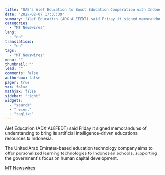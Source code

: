 ```yaml
---
title: "UAE's Alef Education to Boost Education Cooperation with Indonesia"
date: "2025-02-07 17:33:39"
summary: "Alef Education (ADX:ALEFEDT) said Friday it signed memorandums of understanding to bring its artificial intelligence-driven educational resources to Indonesia. The United Arab Emirates-based education technology company aims to offer personalized learning technologies to Indonesian schools, supporting the government's focus on human capital development."
categories:
  - "MT Newswires"
lang:
  - "en"
translations:
  - "en"
tags:
  - "MT Newswires"
menu: ""
thumbnail: ""
lead: ""
comments: false
authorbox: false
pager: true
toc: false
mathjax: false
sidebar: "right"
widgets:
  - "search"
  - "recent"
  - "taglist"
---
```


Alef Education (ADX:ALEFEDT) said Friday it signed memorandums of understanding to bring its artificial intelligence-driven educational resources to Indonesia.

The United Arab Emirates-based education technology company aims to offer personalized learning technologies to Indonesian schools, supporting the government's focus on human capital development.

[MT Newswires](https://www.tradingview.com/news/mtnewswires.com:20250207:G2465059:0/)
